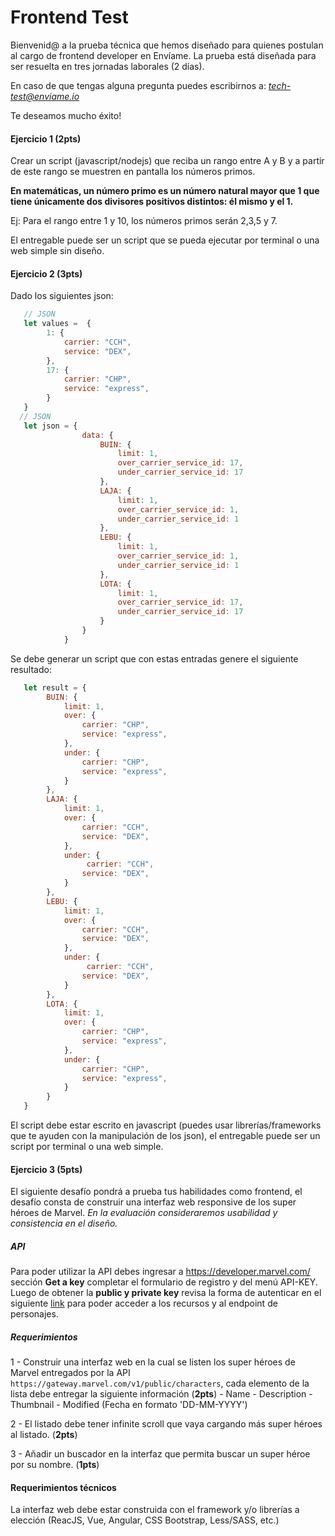 # Frontend Test

Bienvenid@ a la prueba técnica que hemos diseñado para quienes postulan al cargo de frontend developer en Envíame.
La prueba está diseñada para ser resuelta en tres jornadas laborales (2 días).

En caso de que tengas alguna pregunta puedes escribirnos a: *tech-test@enviame.io*

Te deseamos mucho éxito!

#### Ejercicio 1  (**2pts**)

Crear un script (javascript/nodejs) que reciba un rango entre A y B y a partir de este rango se muestren en pantalla los números primos.

__En matemáticas, un número primo es un número natural mayor que 1 que tiene únicamente dos divisores positivos distintos: él mismo y el 1.__

Ej: Para el rango entre 1 y 10, los números primos serán 2,3,5 y 7.

El entregable puede ser un script que se pueda ejecutar por terminal o una web simple sin diseño. 

#### Ejercicio 2  (**3pts**)

Dado los siguientes json:
​
```javascript
   // JSON 
   let values =  {
        1: {
            carrier: "CCH",
            service: "DEX",
        },
        17: {
            carrier: "CHP",
            service: "express",
        }
   }
  // JSON
   let json = { 
                data: {
                    BUIN: {
                        limit: 1,
                        over_carrier_service_id: 17,
                        under_carrier_service_id: 17
                    },
                    LAJA: {
                        limit: 1,
                        over_carrier_service_id: 1,
                        under_carrier_service_id: 1
                    },
                    LEBU: {
                        limit: 1,
                        over_carrier_service_id: 1,
                        under_carrier_service_id: 1
                    },
                    LOTA: {
                        limit: 1,
                        over_carrier_service_id: 17,
                        under_carrier_service_id: 17
                    }
                }
            }
```

Se debe generar un script que con estas entradas genere el siguiente resultado:

```javascript
   let result = {
        BUIN: {
            limit: 1,
            over: {
                carrier: "CHP",
                service: "express",
            },
            under: {
                carrier: "CHP",
                service: "express",
            }
        },
        LAJA: {
            limit: 1,
            over: {
                carrier: "CCH",
                service: "DEX",
            },
            under: {
                 carrier: "CCH",
                service: "DEX",
            }
        },
        LEBU: {
            limit: 1,
            over: {
                carrier: "CCH",
                service: "DEX",
            },
            under: {
                 carrier: "CCH",
                service: "DEX",
            }
        },
        LOTA: {
            limit: 1,
            over: {
                carrier: "CHP",
                service: "express",
            },
            under: {
                carrier: "CHP",
                service: "express",
            }
        }
   } 
```

El script debe estar escrito en javascript (puedes usar librerías/frameworks que te ayuden con la manipulación de los json), el entregable puede ser un script por terminal o una web simple.

#### Ejercicio 3   (**5pts**)

El siguiente desafío pondrá a prueba tus habilidades como frontend, el desafío consta de construir una interfaz web responsive de los super héroes de Marvel.
  _En la evaluación consideraremos usabilidad y consistencia en el diseño._

##### API

Para poder utilizar la API debes ingresar a https://developer.marvel.com/ sección **Get a key** completar el formulario de registro y del menú API-KEY. Luego de obtener la **public y private key** revisa la forma de autenticar en el siguiente [link](https://developer.marvel.com/documentation/authorization) para poder acceder a los recursos y al endpoint de personajes.

##### Requerimientos

1 - Construir una interfaz web en la cual se listen los super héroes de Marvel entregados por la API `https://gateway.marvel.com/v1/public/characters`, cada elemento de la lista debe entregar la siguiente información (**2pts**)
    - Name
    - Description
    - Thumbnail
    - Modified (Fecha en formato 'DD-MM-YYYY')

2 - El listado debe tener infinite scroll que vaya cargando más super héroes al listado. (**2pts**) 

3 - Añadir un buscador en la interfaz que permita buscar un super héroe por su nombre. (**1pts**)

#### Requerimientos técnicos

La interfaz web debe estar construida con el framework y/o librerías a elección (ReacJS, Vue, Angular, CSS Bootstrap, Less/SASS, etc.)


